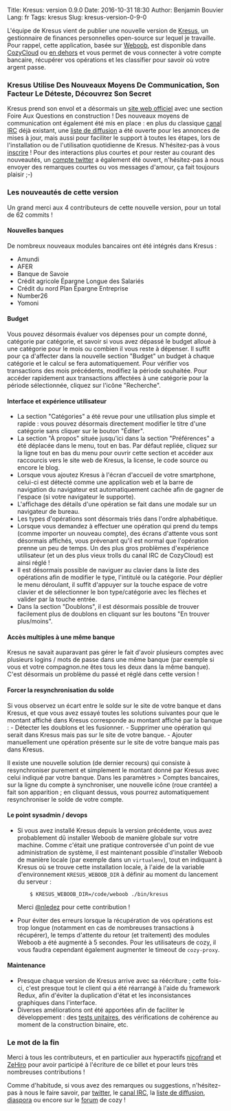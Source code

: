 Title: Kresus: version 0.9.0
Date: 2016-10-31 18:30
Author: Benjamin Bouvier
Lang: fr
Tags: kresus
Slug: kresus-version-0-9-0

L'équipe de Kresus vient de publier une nouvelle version de
[Kresus](https://framagit.org/bnjbvr/kresus/), un gestionnaire de finances
personnelles open-source sur lequel je travaille. Pour rappel, cette
application, basée sur [Weboob](http://weboob.org/), est disponible dans
[CozyCloud](https://cozy.io/en/) ou
[en dehors](https://www.karolak.fr/blog/2016/03/18/kresus-un-gestionnaire-web-de-finances-personnelles/)
et vous permet de vous connecter à votre compte bancaire, récupérer vos
opérations et les classifier pour savoir où votre argent passe.

### Kresus Utilise Des Nouveaux Moyens De Communication, Son Facteur Le Déteste, Découvrez Son Secret

Kresus prend son envol et a désormais un
[site web officiel](https://kresus.org) avec une section Foire Aux Questions en
construction ! Des nouveaux moyens de communication ont également été mis en
place : en plus du classique [canal
IRC](https://kiwiirc.com/client/chat.freenode.net/kresus) déjà existant, une
[liste de diffusion](https://framalistes.org/sympa/info/kresus) a été ouverte
pour les annonces de mises à jour, mais aussi pour faciliter le support à
toutes les étapes, lors de l'installation ou de l'utilisation quotidienne de
Kresus. N'hésitez-pas à vous
[inscrire](https://framalistes.org/sympa/subscribe/kresus) ! Pour des
interactions plus courtes et pour rester au courant des nouveautés, un
[compte twitter](https://twitter.com/kresusapp) a également été ouvert,
n'hésitez-pas à nous envoyer des remarques courtes ou vos messages d'amour, ça
fait toujours plaisir ;-)

### Les nouveautés de cette version

Un grand merci aux 4 contributeurs de cette nouvelle version, pour un total de 62 commits !

#### Nouvelles banques

De nombreux nouveaux modules bancaires ont été intégrés dans Kresus :

* Amundi
* AFER
* Banque de Savoie
* Crédit agricole Épargne Longue des Salariés
* Crédit du nord Plan Épargne Entreprise
* Number26
* Yomoni

#### Budget

Vous pouvez désormais évaluer vos dépenses pour un compte donné, catégorie par
catégorie, et savoir si vous avez dépassé le budget alloué à une catégorie pour
le mois ou combien il vous reste à dépenser.  Il suffit pour ça d'affecter dans
la nouvelle section "Budget" un budget à chaque catégorie et le calcul se fera
automatiquement. Pour vérifier vos transactions des mois précédents, modifiez
la période souhaitée.  Pour accéder rapidement aux transactions affectées à une
catégorie pour la période sélectionnée, cliquez sur l'icône "Recherche".

#### Interface et expérience utilisateur
* La section "Catégories" a été revue pour une utilisation plus simple et
  rapide : vous pouvez désormais directement modifier le titre d'une catégorie
  sans cliquer sur le bouton "Éditer".
* La section "À propos" située jusqu'ici dans la section "Préférences" a été
  déplacée dans le menu, tout en bas. Par défaut repliée, cliquez sur la ligne
  tout en bas du menu pour ouvrir cette section et accéder aux raccourcis vers
  le site web de Kresus, la license, le code source ou encore le blog.
* Lorsque vous ajoutez Kresus à l'écran d'accueil de votre smartphone, celui-ci
  est détecté comme une application web et la barre de navigation du navigateur
  est automatiquement cachée afin de gagner de l'espace (si votre navigateur le
  supporte).
* L'affichage des détails d'une opération se fait dans une modale sur un
  navigateur de bureau.
* Les types d'opérations sont désormais triés dans l'ordre alphabétique.
* Lorsque vous demandez à effectuer une opération qui prend du temps (comme
  importer un nouveau compte), des écrans d'attente vous sont désormais
  affichés, vous prévenant qu'il est normal que l'opération prenne un peu de
  temps. Un des plus gros problèmes d'expérience utilisateur (et un des plus
  vieux trolls du canal IRC de CozyCloud) est ainsi réglé !
* Il est désormais possible de naviguer au clavier dans la liste des opérations
  afin de modifier le type, l'intitulé ou la catégorie. Pour déplier le menu
  déroulant, il suffit d'appuyer sur la touche espace de votre clavier et de
  sélectionner le bon type/catégorie avec les flèches et valider par la touche
  entrée.
* Dans la section "Doublons", il est désormais possible de trouver facilement
  plus de doublons en cliquant sur les boutons "En trouver plus/moins".

#### Accès multiples à une même banque
Kresus ne savait auparavant pas gérer le fait d'avoir plusieurs comptes avec
plusieurs logins / mots de passe dans une même banque (par exemple si vous et
votre compagnon.ne êtes tous les deux dans la même banque). C'est désormais un
problème du passé et réglé dans cette version !

#### Forcer la resynchronisation du solde
Si vous observez un écart entre le solde sur le site de votre banque et dans
Kresus, et que vous avez essayé toutes les solutions suivantes pour que le
montant affiché dans Kresus corresponde au montant affiché par la banque :
    - Détecter les doublons et les fusionner.
    - Supprimer une opération qui serait dans Kresus mais pas sur le site de
      votre banque.
    - Ajouter manuellement une opération présente sur le site de votre banque
      mais pas dans Kresus.

Il existe une nouvelle solution (de dernier recours) qui consiste à
resynchroniser purement et simplement le montant donné par Kresus avec celui
indiqué par votre banque.  Dans les paramètres > Comptes bancaires, sur la
ligne du compte à synchroniser, une nouvelle icône (roue crantée) a fait son
apparition ; en cliquant dessus, vous pourrez automatiquement resynchroniser le
solde de votre compte.

#### Le point sysadmin / devops
* Si vous avez installé Kresus depuis la version précédente, vous avez
  probablement dû installer Weboob de manière globale sur votre machine. Comme
  c'était une pratique controversée d'un point de vue administration de
  système, il est maintenant possible d'installer Weboob de manière locale (par
  exemple dans un `virtualenv`), tout en indiquant à Kresus où se trouve cette
  installation locale, à l'aide de la variable d'environnement
  `KRESUS_WEBOOB_DIR` à définir au moment du lancement du serveur :

    ```
        $ KRESUS_WEBOOB_DIR=/code/weboob ./bin/kresus
    ```

    Merci [@nledez](https://github.com/nledez) pour cette contribution !

* Pour éviter des erreurs lorsque la récupération de vos opérations est trop
  longue (notamment en cas de nombreuses transactions à récupérer), le temps
  d'attente du retour (et traitement) des modules Weboob a été augmenté à 5
  secondes. Pour les utilisateurs de cozy, il vous faudra cependant également
  augmenter le timeout de `cozy-proxy`.

#### Maintenance

* Presque chaque version de Kresus arrive avec sa réécriture ; cette fois-ci,
  c'est presque tout le client qui a été réarrangé à l'aide du framework Redux,
  afin d'éviter la duplication d'état et les inconsistances graphiques dans
  l'interface.
* Diverses améliorations ont été apportées afin de faciliter le développement :
  des [tests unitaires](http://gph.is/2eH1UlU), des vérifications de cohérence
  au moment de la construction binaire, etc.

### Le mot de la fin

Merci à tous les contributeurs, et en particulier aux hyperactifs
[nicofrand](https://nicofrand.eu) et [ZeHiro](https://github.com/ZeHiro) pour
avoir participé à l'écriture de ce billet et pour leurs très nombreuses
contributions !

Comme d'habitude, si vous avez des remarques ou suggestions,
n'hésitez-pas à nous le faire savoir, par
[twitter](https://twitter.com/kresusapp), le
[canal IRC](https://kiwiirc.com/client/chat.freenode.net/kresus),
la [liste de diffusion](https://framalistes.org/sympa/info/kresus),
[diaspora](https://framasphere.org/people/315a5640ead10132c4cc2a0000053625) ou
encore sur le [forum](https://forum.cozy.io/t/app-kresus/224) de cozy !
